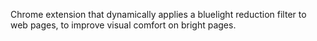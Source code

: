 Chrome extension that dynamically applies a bluelight reduction filter to web pages, to improve visual comfort on bright pages.
